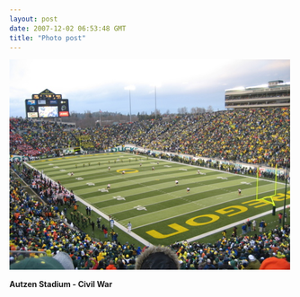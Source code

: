 ```yaml
---
layout: post
date: 2007-12-02 06:53:48 GMT
title: "Photo post"
---
```

![travisj](/images/844cfbfabbee44850658c92b3f7155334637b88b14135580eb19eb8068405ed4.jpg)

<b>Autzen Stadium - Civil War</b>